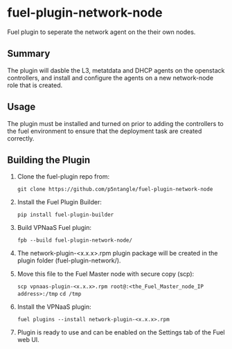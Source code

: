 fuel-plugin-network-node
============

Fuel plugin to seperate the network agent on the their own nodes. 

Summary
-------

The plugin will dasble the L3, metatdata and DHCP agents on the openstack controllers, 
and install and configure the agents on a new network-node role that is created.

Usage
-----

The plugin must be installed and turned on prior to adding the controllers to the fuel
environment to ensure that the deployment task are created correctly.

Building the Plugin
-------------------
1. Clone the fuel-plugin repo from:

    ``git clone https://github.com/p5ntangle/fuel-plugin-network-node``

2. Install the Fuel Plugin Builder:

    ``pip install fuel-plugin-builder``

3. Build VPNaaS Fuel plugin:

   ``fpb --build fuel-plugin-network-node/``

4. The network-plugin-<x.x.x>.rpm plugin package will be created in the plugin folder
   (fuel-plugin-network/).

5. Move this file to the Fuel Master node with secure copy (scp):

   ``scp vpnaas-plugin-<x.x.x>.rpm root@:<the_Fuel_Master_node_IP address>:/tmp``
   ``cd /tmp``

6. Install the VPNaaS plugin:

   ``fuel plugins --install network-plugin-<x.x.x>.rpm``

6. Plugin is ready to use and can be enabled on the Settings tab of the Fuel web UI.


